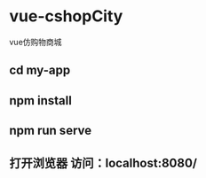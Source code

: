 # vue-cshopCity
vue仿购物商城
## cd my-app
## npm install
## npm run serve


## 打开浏览器 访问：localhost:8080/
